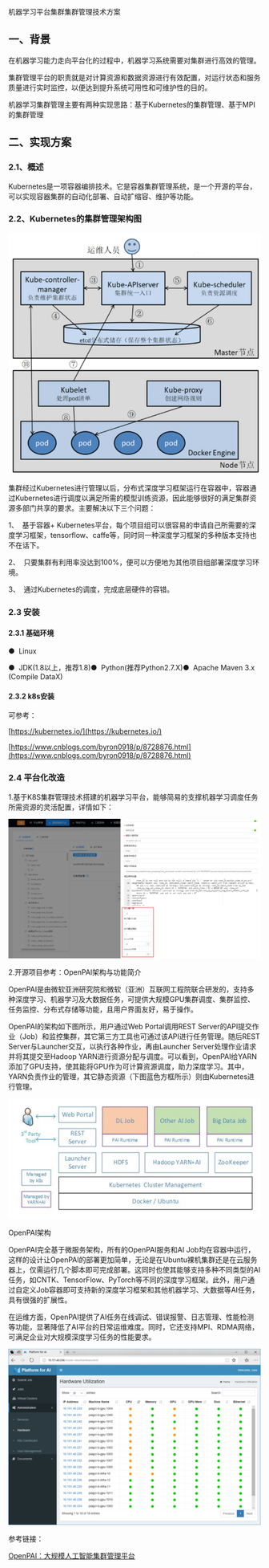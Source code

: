 机器学习平台集群集群管理技术方案
## 一、背景
在机器学习能力走向平台化的过程中，机器学习系统需要对集群进行高效的管理。

集群管理平台的职责就是对计算资源和数据资源进行有效配置，对运行状态和服务质量进行实时监控，以便达到提升系统可用性和可维护性的目的。

机器学习集群管理主要有两种实现思路：基于Kubernetes的集群管理、基于MPI的集群管理

## 二、实现方案
### 2.1、概述
Kubernetes是一项容器编排技术。它是容器集群管理系统，是一个开源的平台，可以实现容器集群的自动化部署、自动扩缩容、维护等功能。
### 2.2、Kubernetes的集群管理架构图
![1.png](./img/机器学习平台集群集群管理技术方案/image1.png)

集群经过Kubernetes进行管理以后，分布式深度学习框架运行在容器中，容器通过Kubernetes进行调度以满足所需的模型训练资源，因此能够很好的满足集群资源多部门共享的要求。主要解决以下三个问题：

1、  基于容器+ Kubernetes平台，每个项目组可以很容易的申请自己所需要的深度学习框架，tensorflow、caffe等，同时同一种深度学习框架的多种版本支持也不在话下。

2、  只要集群有利用率没达到100%，便可以方便地为其他项目组部署深度学习环境。

3、  通过Kubernetes的调度，完成底层硬件的容错。

### 2.3 安装
#### 2.3.1 基础环境
●  Linux

●  JDK(1.8以上，推荐1.8)●  Python(推荐Python2.7.X)●  Apache Maven 3.x (Compile DataX)

#### 2.3.2 k8s安装
可参考：

[https://kubernetes.io/](https://kubernetes.io/)

[https://www.cnblogs.com/byron0918/p/8728876.html](https://www.cnblogs.com/byron0918/p/8728876.html)

### 2.4 平台化改造

1.基于K8S集群管理技术搭建的机器学习平台，能够简易的支撑机器学习调度任务所需资源的灵活配置，详情如下：

![2.png](./img/机器学习平台集群集群管理技术方案/image2.png)

2.开源项目参考：OpenPAI架构与功能简介

OpenPAI是由微软亚洲研究院和微软（亚洲）互联网工程院联合研发的，支持多种深度学习、机器学习及大数据任务，可提供大规模GPU集群调度、集群监控、任务监控、分布式存储等功能，且用户界面友好，易于操作。

OpenPAI的架构如下图所示，用户通过Web Portal调用REST Server的API提交作业（Job）和监控集群，其它第三方工具也可通过该API进行任务管理。随后REST Server与Launcher交互，以执行各种作业，再由Launcher Server处理作业请求并将其提交至Hadoop YARN进行资源分配与调度。可以看到，OpenPAI给YARN添加了GPU支持，使其能将GPU作为可计算资源调度，助力深度学习。其中，YARN负责作业的管理，其它静态资源（下图蓝色方框所示）则由Kubernetes进行管理。

![](./img/机器学习平台集群集群管理技术方案/image3.jpeg)

OpenPAI架构

OpenPAI完全基于微服务架构，所有的OpenPAI服务和AI Job均在容器中运行，这样的设计让OpenPAI的部署更加简单，无论是在Ubuntu裸机集群还是在云服务器上，仅需运行几个脚本即可完成部署。这同时也使其能够支持多种不同类型的AI任务，如CNTK、TensorFlow、PyTorch等不同的深度学习框架。此外，用户通过自定义Job容器即可支持新的深度学习框架和其他机器学习、大数据等AI任务，具有很强的扩展性。

在运维方面，OpenPAI提供了AI任务在线调试、错误报警、日志管理、性能检测等功能，显著降低了AI平台的日常运维难度。同时，它还支持MPI、RDMA网络，可满足企业对大规模深度学习任务的性能要求。

![](./img/机器学习平台集群集群管理技术方案/image4.png)

参考链接：

[OpenPAI：大规模人工智能集群管理平台](https://www.cnblogs.com/BeanHsiang/articles/9094269.html)

